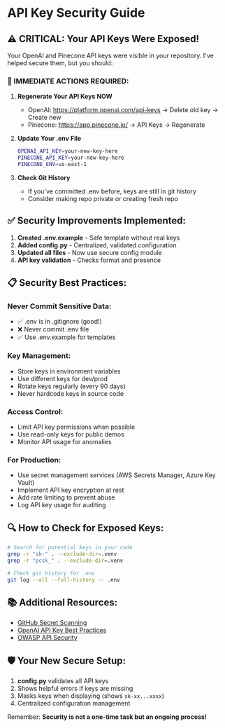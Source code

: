 # API Key Security Guide

## ⚠️ CRITICAL: Your API Keys Were Exposed!

Your OpenAI and Pinecone API keys were visible in your repository. I've helped secure them, but you should:

### 🚨 IMMEDIATE ACTIONS REQUIRED:

1. **Regenerate Your API Keys NOW**
   - OpenAI: https://platform.openai.com/api-keys → Delete old key → Create new
   - Pinecone: https://app.pinecone.io/ → API Keys → Regenerate

2. **Update Your .env File**
   ```bash
   OPENAI_API_KEY=your-new-key-here
   PINECONE_API_KEY=your-new-key-here
   PINECONE_ENV=us-east-1
   ```

3. **Check Git History**
   - If you've committed .env before, keys are still in git history
   - Consider making repo private or creating fresh repo

## ✅ Security Improvements Implemented:

1. **Created .env.example** - Safe template without real keys
2. **Added config.py** - Centralized, validated configuration
3. **Updated all files** - Now use secure config module
4. **API key validation** - Checks format and presence

## 📋 Security Best Practices:

### Never Commit Sensitive Data:
- ✅ .env is in .gitignore (good!)
- ❌ Never commit .env file
- ✅ Use .env.example for templates

### Key Management:
- Store keys in environment variables
- Use different keys for dev/prod
- Rotate keys regularly (every 90 days)
- Never hardcode keys in source code

### Access Control:
- Limit API key permissions when possible
- Use read-only keys for public demos
- Monitor API usage for anomalies

### For Production:
- Use secret management services (AWS Secrets Manager, Azure Key Vault)
- Implement API key encryption at rest
- Add rate limiting to prevent abuse
- Log API key usage for auditing

## 🔍 How to Check for Exposed Keys:

```bash
# Search for potential keys in your code
grep -r "sk-" . --exclude-dir=.venv
grep -r "pcsk_" . --exclude-dir=.venv

# Check git history for .env
git log --all --full-history -- .env
```

## 📚 Additional Resources:
- [GitHub Secret Scanning](https://docs.github.com/en/code-security/secret-scanning)
- [OpenAI API Key Best Practices](https://platform.openai.com/docs/guides/safety-best-practices)
- [OWASP API Security](https://owasp.org/www-project-api-security/)

## 🛡️ Your New Secure Setup:

1. **config.py** validates all API keys
2. Shows helpful errors if keys are missing
3. Masks keys when displaying (shows `sk-xx...xxxx`)
4. Centralized configuration management

Remember: **Security is not a one-time task but an ongoing process!**
